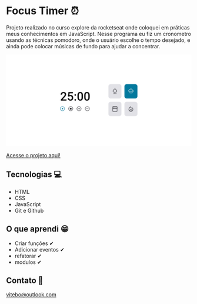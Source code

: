 # Focus Timer ⏰

Projeto realizado no curso explore da rocketseat onde coloquei em práticas meus conhecimentos em JavaScript.
Nesse programa eu fiz um cronometro usando as técnicas pomodoro, onde o usuário escolhe o tempo desejado, e ainda pode colocar músicas de fundo para ajudar a concentrar.

![preview](./.github/preview.png.png)

[Acesse o projeto aqui!](https://gabriel-vitebo.github.io/focus-timmer/)

## Tecnologias 💻
- HTML 
- CSS
- JavaScript
- Git e Github

## O que aprendi 😁

- Criar funções ✔
- Adicionar eventos ✔
- refatorar ✔
- modulos ✔

## Contato 💌

vitebo@outlook.com 